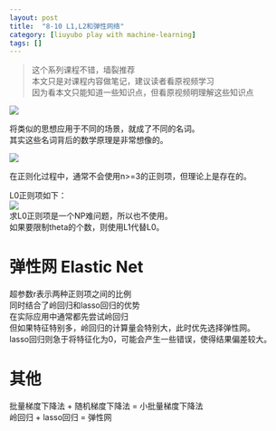 ```yaml
---
layout: post
title:  "8-10 L1,L2和弹性网络"
category: [liuyubo play with machine-learning]
tags: []
---
```


> 这个系列课程不错，墙裂推荐  
> 本文只是对课程内容做笔记，建议读者看原视频学习  
> 因为看本文只能知道一些知识点，但看原视频明理解这些知识点  

![](http://windmissing.github.io/images/2019/152.png)

将类似的思想应用于不同的场景，就成了不同的名词。  
其实这些名词背后的数学原理是非常想像的。  

<!-- more -->

![](http://windmissing.github.io/images/2019/153.png)  

在正则化过程中，通常不会使用n>=3的正则项，但理论上是存在的。  

L0正则项如下：  
![](http://windmissing.github.io/images/2019/154.png)  
求L0正则项是一个NP难问题，所以也不使用。  
如果要限制theta的个数，则使用L1代替L0。

# 弹性网 Elastic Net

超参数r表示两种正则项之间的比例  
同时结合了岭回归和lasso回归的优势  
在实际应用中通常都先尝试岭回归   
但如果特征特别多，岭回归的计算量会特别大，此时优先选择弹性网。  
lasso回归则急于将特征化为0，可能会产生一些错误，使得结果偏差较大。  

# 其他

批量梯度下降法 + 随机梯度下降法 = 小批量梯度下降法  
岭回归 + lasso回归 = 弹性网  
